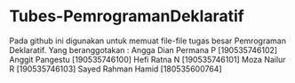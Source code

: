 # Tubes-PemrogramanDeklaratif
Pada github ini digunakan untuk memuat file-file tugas besar Pemrograman Deklaratif. Yang beranggotakan : Angga Dian Permana P [190535746102] Anggit Pangestu [190535746100] Hefi Ratna N [190535746101] Moza Nailur R [190535746103] Sayed Rahman Hamid [180535600764]
